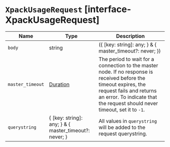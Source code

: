 # `XpackUsageRequest` [interface-XpackUsageRequest]

| Name | Type | Description |
| - | - | - |
| `body` | string | ({ [key: string]: any; } & { master_timeout?: never; }) | All values in `body` will be added to the request body. |
| `master_timeout` | [Duration](./Duration.md) | The period to wait for a connection to the master node. If no response is received before the timeout expires, the request fails and returns an error. To indicate that the request should never timeout, set it to `-1`. |
| `querystring` | { [key: string]: any; } & { master_timeout?: never; } | All values in `querystring` will be added to the request querystring. |
